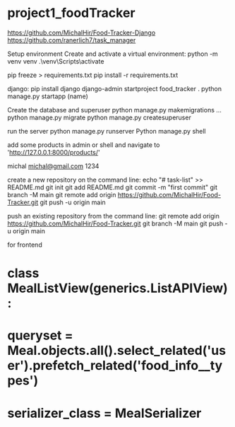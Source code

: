 # project1_foodTracker

<!-- 1. **Create and activate a virtual environment:**
    - python -m venv venv
    - source venv\Scripts\activate
    - pip install -r requirements.txt
2. Create the database and superuser
    - python manage.py migrate
    - python manage.py createsuperuser

4. run the server
    - python manage.py runserver

5. add some products in admin or shell and navigate to 'http://127.0.0.1:8000/products/' -->

<!-- https://github.com/MichalHir/Food-Tracker -->
https://github.com/MichalHir/Food-Tracker-Django
https://github.com/ranerlich7/task_manager

Setup environment
Create and activate a virtual environment:
python -m venv venv
.\venv\Scripts\activate

pip freeze > requirements.txt
pip install -r requirements.txt

django:
pip install django
django-admin startproject food_tracker .
python manage.py startapp (name)

Create the database and superuser
python manage.py makemigrations ...
python manage.py migrate
python manage.py createsuperuser

run the server
python manage.py runserver
Python manage.py shell

add some products in admin or shell and navigate to 'http://127.0.0.1:8000/products/'

michal
michal@gmail.com
1234

create a new repository on the command line:
echo "# task-list" >> README.md
git init
git add README.md
git commit -m "first commit"
git branch -M main
git remote add origin https://github.com/MichalHir/Food-Tracker.git
git push -u origin main

push an existing repository from the command line:
git remote add origin https://github.com/MichalHir/Food-Tracker.git
git branch -M main
git push -u origin main



for frontend
# class MealListView(generics.ListAPIView):
#     queryset = Meal.objects.all().select_related('user').prefetch_related('food_info__types')
#     serializer_class = MealSerializer